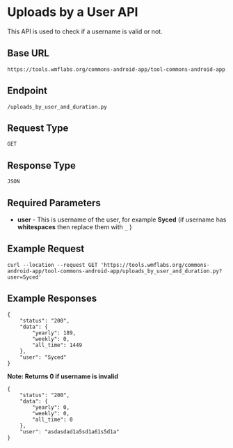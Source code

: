 # Uploads by a User API

This API is used to check if a username is valid or not.

## Base URL
`https://tools.wmflabs.org/commons-android-app/tool-commons-android-app`

## Endpoint
`/uploads_by_user_and_duration.py`

## Request Type
`GET`

## Response Type
`JSON`

## Required Parameters

- **user** - This is username of the user, for example **Syced** (if username has **whitespaces** then replace them with `_` )


## Example Request

```
curl --location --request GET 'https://tools.wmflabs.org/commons-android-app/tool-commons-android-app/uploads_by_user_and_duration.py?user=Syced'
```

## Example Responses

```
{
    "status": "200",
    "data": {
        "yearly": 189,
        "weekly": 0,
        "all_time": 1449
    },
    "user": "Syced"
}
```

**Note: Returns 0 if username is invalid**
```
{
    "status": "200",
    "data": {
        "yearly": 0,
        "weekly": 0,
        "all_time": 0
    },
    "user": "asdasdad1a5sd1a61s5d1a"
}
```